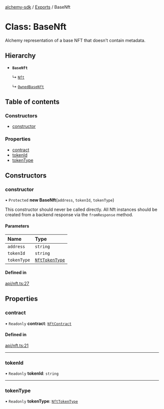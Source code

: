 [alchemy-sdk](../README.md) / [Exports](../modules.md) / BaseNft

# Class: BaseNft

Alchemy representation of a base NFT that doesn't contain metadata.

## Hierarchy

- **`BaseNft`**

  ↳ [`Nft`](Nft.md)

  ↳ [`OwnedBaseNft`](../interfaces/OwnedBaseNft.md)

## Table of contents

### Constructors

- [constructor](BaseNft.md#constructor)

### Properties

- [contract](BaseNft.md#contract)
- [tokenId](BaseNft.md#tokenid)
- [tokenType](BaseNft.md#tokentype)

## Constructors

### constructor

• `Protected` **new BaseNft**(`address`, `tokenId`, `tokenType`)

This constructor should never be called directly. All Nft instances should
be created from a backend response via the `fromResponse` method.

#### Parameters

| Name | Type |
| :------ | :------ |
| `address` | `string` |
| `tokenId` | `string` |
| `tokenType` | [`NftTokenType`](../enums/NftTokenType.md) |

#### Defined in

[api/nft.ts:27](https://github.com/alchemyplatform/alchemy-sdk-js/blob/31c6d92/src/api/nft.ts#L27)

## Properties

### contract

• `Readonly` **contract**: [`NftContract`](../interfaces/NftContract.md)

#### Defined in

[api/nft.ts:21](https://github.com/alchemyplatform/alchemy-sdk-js/blob/31c6d92/src/api/nft.ts#L21)

___

### tokenId

• `Readonly` **tokenId**: `string`

___

### tokenType

• `Readonly` **tokenType**: [`NftTokenType`](../enums/NftTokenType.md)
